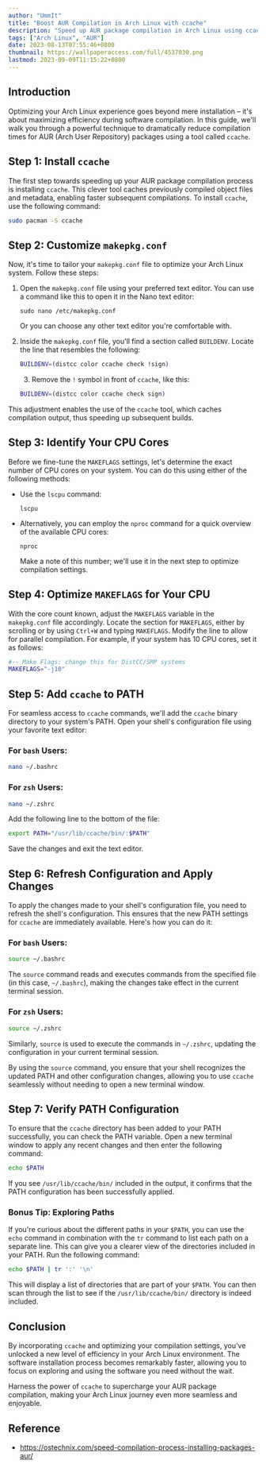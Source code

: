 ```yaml
---
author: "UmmIt"
title: "Boost AUR Compilation in Arch Linux with ccache"
description: "Speed up AUR package compilation in Arch Linux using ccache. Follow our guide to unlock efficient multi-threading and caching, optimizing your software installation process."
tags: ["Arch Linux", "AUR"]
date: 2023-08-13T07:55:46+0800
thumbnail: https://wallpaperaccess.com/full/4537030.png
lastmod: 2023-09-09T11:15:22+0800
---
```



## Introduction

Optimizing your Arch Linux experience goes beyond mere installation – it's about maximizing efficiency during software compilation. In this guide, we'll walk you through a powerful technique to dramatically reduce compilation times for AUR (Arch User Repository) packages using a tool called `ccache`.

## Step 1: Install `ccache`

The first step towards speeding up your AUR package compilation process is installing `ccache`. This clever tool caches previously compiled object files and metadata, enabling faster subsequent compilations. To install `ccache`, use the following command:

```bash
sudo pacman -S ccache
```

## Step 2: Customize `makepkg.conf`

Now, it's time to tailor your `makepkg.conf` file to optimize your Arch Linux system. Follow these steps:

1. Open the `makepkg.conf` file using your preferred text editor. You can use a command like this to open it in the Nano text editor:

   ```shell
   sudo nano /etc/makepkg.conf
   ```

   Or you can choose any other text editor you're comfortable with.

2. Inside the `makepkg.conf` file, you'll find a section called `BUILDENV`. Locate the line that resembles the following:

   ```bash
   BUILDENV=(distcc color ccache check !sign)
   ```

   3. Remove the `!` symbol in front of `ccache`, like this:

   ```bash
   BUILDENV=(distcc color ccache check sign)
   ```

This adjustment enables the use of the `ccache` tool, which caches compilation output, thus speeding up subsequent builds.

## Step 3: Identify Your CPU Cores

Before we fine-tune the `MAKEFLAGS` settings, let's determine the exact number of CPU cores on your system. You can do this using either of the following methods:

- Use the `lscpu` command:

   ```shell
   lscpu
   ```

- Alternatively, you can employ the `nproc` command for a quick overview of the available CPU cores:

   ```shell
   nproc
   ```

   Make a note of this number; we'll use it in the next step to optimize compilation settings.

## Step 4: Optimize `MAKEFLAGS` for Your CPU

With the core count known, adjust the `MAKEFLAGS` variable in the `makepkg.conf` file accordingly. Locate the section for `MAKEFLAGS`, either by scrolling or by using `Ctrl+W` and typing `MAKEFLAGS`. Modify the line to allow for parallel compilation. For example, if your system has 10 CPU cores, set it as follows:

```bash
#-- Make Flags: change this for DistCC/SMP systems
MAKEFLAGS="-j10"
```

## Step 5: Add `ccache` to PATH

For seamless access to `ccache` commands, we'll add the `ccache` binary directory to your system's PATH. Open your shell's configuration file using your favorite text editor:

### For `bash` Users:

```bash
nano ~/.bashrc
```

### For `zsh` Users:

```bash
nano ~/.zshrc
```

Add the following line to the bottom of the file:

```bash
export PATH="/usr/lib/ccache/bin/:$PATH"
```

Save the changes and exit the text editor.

## Step 6: Refresh Configuration and Apply Changes

To apply the changes made to your shell's configuration file, you need to refresh the shell's configuration. This ensures that the new PATH settings for `ccache` are immediately available. Here's how you can do it:

### For `bash` Users:

```bash
source ~/.bashrc
```

The `source` command reads and executes commands from the specified file (in this case, `~/.bashrc`), making the changes take effect in the current terminal session.

### For `zsh` Users:

```bash
source ~/.zshrc
```

Similarly, `source` is used to execute the commands in `~/.zshrc`, updating the configuration in your current terminal session.

By using the `source` command, you ensure that your shell recognizes the updated PATH and other configuration changes, allowing you to use `ccache` seamlessly without needing to open a new terminal window.

## Step 7: Verify PATH Configuration

To ensure that the `ccache` directory has been added to your PATH successfully, you can check the PATH variable. Open a new terminal window to apply any recent changes and then enter the following command:

```bash
echo $PATH
```

If you see `/usr/lib/ccache/bin/` included in the output, it confirms that the PATH configuration has been successfully applied.

### Bonus Tip: Exploring Paths

If you're curious about the different paths in your `$PATH`, you can use the `echo` command in combination with the `tr` command to list each path on a separate line. This can give you a clearer view of the directories included in your PATH. Run the following command:

```bash
echo $PATH | tr ':' '\n'
```

This will display a list of directories that are part of your `$PATH`. You can then scan through the list to see if the `/usr/lib/ccache/bin/` directory is indeed included.

## Conclusion

By incorporating `ccache` and optimizing your compilation settings, you've unlocked a new level of efficiency in your Arch Linux environment. The software installation process becomes remarkably faster, allowing you to focus on exploring and using the software you need without the wait.

Harness the power of `ccache` to supercharge your AUR package compilation, making your Arch Linux journey even more seamless and enjoyable.

## Reference

- https://ostechnix.com/speed-compilation-process-installing-packages-aur/